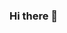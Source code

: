 ### Hi there 👋

<!--
**Lima1903/Lima1903** is a ✨ _special_ ✨ repository because its `README.md` (this file) appears on your GitHub profile.

Meu nome é Mathias tenho 17 anos, estou cursando Técnico em desenvolvimento de sistemas no Senac Caxias do Sul e em breve irei iniciar a fazer faculdade na Universidade de Caxias do Sul de Ciência da computação, faço aulas de inglês desde os meus 8 anos e estou buscando estágio na área de desenvolvimento.
